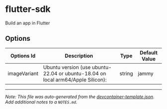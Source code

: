 
# flutter-sdk

Build an app in Flutter

## Options

| Options Id | Description | Type | Default Value |
|-----|-----|-----|-----|
| imageVariant | Ubuntu version (use ubuntu-22.04 or ubuntu-18.04 on local arm64/Apple Silicon): | string | jammy |



---

_Note: This file was auto-generated from the [devcontainer-template.json](https://github.com/jarrodcolburn/tempaltes/blob/main/src/flutter-sdk/devcontainer-template.json).  Add additional notes to a `NOTES.md`._
